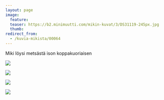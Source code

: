 ```yaml
---
layout: page
image:
  feature:
  teaser: https://b2.minimuutti.com/mikin-kuvat/3/DS31119-245px.jpg
  thumb:
redirect_from:
  - /kuvia-mikista/00064
---
```


Miki löysi metsästä ison koppakuoriaisen

![](https://b2.minimuutti.com/mikin-kuvat/3/DS31147-800px.jpg)

![](https://b2.minimuutti.com/mikin-kuvat/3/DS31128-800px.jpg)

![](https://b2.minimuutti.com/mikin-kuvat/3/DS31126-800px.jpg)

![](https://b2.minimuutti.com/mikin-kuvat/3/DS31119-800px.jpg)
